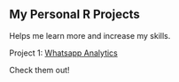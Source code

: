 ## My Personal R Projects

Helps me learn more and increase my skills. 

Project 1: [Whatsapp Analytics](whatsapp.html)

Check them out!
